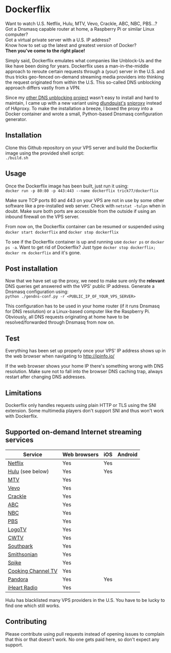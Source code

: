 Dockerflix
========

Want to watch U.S. Netflix, Hulu, MTV, Vevo, Crackle, ABC, NBC, PBS...?  
Got a Dnsmasq capable router at home, a Raspberry Pi or similar Linux computer?  
Got a virtual private server with a U.S. IP address?  
Know how to set up the latest and greatest version of Docker?  
**Then you've come to the right place!**

Simply said, Dockerflix emulates what companies like Unblock-Us and the like have been doing for years. Dockerflix uses a man-in-the-middle approach to reroute certain requests through a (your) server in the U.S. and thus tricks geo-fenced on-demand streaming media providers into thinking the request originated from within the U.S. This so-called DNS unblocking approach differs vastly from a VPN.

Since my [other  DNS unblocking project](https://github.com/trick77/tunlr-style-dns-unblocking) wasn't easy to install and hard to maintain, I came up with a new variant using [dlundquist's](https://github.com/dlundquist) [sniproxy](https://github.com/dlundquist/sniproxy) instead of HAproxy. To make the installation a breeze, I boxed the proxy into a Docker container and wrote a small, Python-based Dnsmasq configuration generator.

## Installation

Clone this Github repository on your VPS server and build the Dockerflix image using the provided shell script:  
 `./build.sh`

## Usage

Once the Dockerflix image has been built, just run it using:  
`docker run -p 80:80 -p 443:443 --name dockerflix trick77/dockerflix`

Make sure TCP ports 80 and 443 on your VPS are not in use by some other software like a pre-installed web server. Check with `netstat -tulpn` when in doubt. Make sure both ports are accessible from the outside if using an inbound firewall on the VPS server.

From now on, the Dockerflix container can be resumed or suspended using `docker start dockerflix` and `docker stop dockerflix`

To see if the Dockerflix container is up and running use `docker ps` or `docker ps -a`. Want to get rid of Dockerflix? Just type `docker stop dockerflix; docker rm dockerflix` and it's gone. 

## Post installation

Now that we have set up the proxy, we need to make sure only the **relevant** DNS queries get answered with the VPS' public IP address. Generate a Dnsmasq configuration using:  
`python ./gendns-conf.py -r <PUBLIC_IP_OF_YOUR_VPS_SERVER>`

This configuration has to be used in your home router (if it runs Dnsmasq for DNS resolution) or a Linux-based computer like the Raspberry Pi. Obviously, all DNS requests originating at home have to be resolved/forwarded through Dnsmasq from now on.

## Test

Everything has been set up properly once your VPS' IP address shows up in the web browser when navigating to http://ipinfo.io/

If the web browser shows your home IP there's something wrong with DNS resolution. Make sure not to fall into the browser DNS caching trap, always restart after changing DNS addresses.

## Limitations

Dockerflix only handles requests using plain HTTP or TLS using the SNI extension. Some multimedia players don't support SNI and thus won't work with Dockerflix. 

## Supported on-demand Internet streaming services 

| Service                                                         | Web browsers    | iOS | Android |
| --------------------------------------------------------------- | --------------- | --- | ------- |
| [Netflix](https://www.netflix.com/us/)                          | Yes             | Yes |         |
| [Hulu](http://www.hulu.com/) (see below)                        | Yes             | Yes |         |
| [MTV](http://www.mtv.com/videos/home.jhtml)                     | Yes             |     |         |
| [Vevo](http://www.vevo.com/)                                    | Yes             |     |         |
| [Crackle](http://www.crackle.com/)                              | Yes             |     |         |
| [ABC](http://abc.go.com/)                                       | Yes             |     |         |
| [NBC](http://www.nbc.com/video/full-episodes)                   | Yes             |     |         |
| [PBS](http://video.pbs.org/)                                    | Yes             |     |         |
| [LogoTV](http://www.logotv.com/video/showall.jhtml)             | Yes             |     |         |
| [CWTV](http://www.cwtv.com/shows/)                              | Yes             |     |         |
| [Southpark](http://southpark.cc.com/)                           | Yes             |     |         |
| [Smithsonian](http://www.smithsonianchannel.com/full-episodes)  | Yes             |     |         |
| [Spike](http://www.spike.com/episodes)                          | Yes             |     |         |
| [Cooking Channel TV](http://www.cookingchanneltv.com/)          | Yes             |     |         |
| [Pandora](http://www.pandora.com/)                              | Yes             | Yes |         |
| [iHeart Radio](http://www.iheart.com/)                          | Yes             |     |         |

Hulu has blacklisted many VPS providers in the U.S. You have to be lucky to find one which still works.

## Contributing

Please contribute using pull requests instead of opening issues to complain that this or that doesn't work. No one gets paid here, so don't expect any support.


